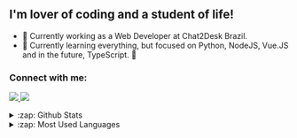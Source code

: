 

## I'm lover of coding and a student of life!
- 🔭 Currently working as a Web Developer at Chat2Desk Brazil.
- 🌱 Currently learning everything, but focused on Python, NodeJS, Vue.JS and in the future, TypeScript. 🤣

### Connect with me:
​
<a href="https://www.linkedin.com/in/hélder-de-lima-da-silva-065622202/">
<img src="https://img.shields.io/badge/linkedin-%230077B5.svg?&style=for-the-badge&logo=linkedin&logoColor=white ">
</a>
<a href="https://www.instagram.com/helder_hamg/">
<img src="https://img.shields.io/badge/instagram-%23E4405F.svg?&style=for-the-badge&logo=instagram&logoColor=white">
</a>



<details>
  <summary>:zap: Github Stats</summary>

<p>&nbsp;<img align="center" src="https://github-readme-stats.vercel.app/api?username=helder-stack&show_icons=true" alt="matheus-santos-moreira" /></p>
</details>

<details>
  <summary>:zap: Most Used Languages </summary>
<p><img align="left" src="https://github-readme-stats.vercel.app/api/top-langs/?username=helder-stack&layout=compact&hide=html" alt="matheus-santos-moreira" /></p>

</details>
